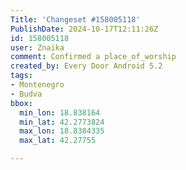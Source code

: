 ```yaml
---
Title: 'Changeset #158005118'
PublishDate: 2024-10-17T12:11:26Z
id: 158005118
user: Znaika
comment: Confirmed a place_of_worship
created_by: Every Door Android 5.2
tags:
- Montenegro
- Budva
bbox:
  min_lon: 18.838164
  min_lat: 42.2773824
  max_lon: 18.8384335
  max_lat: 42.27755

---
```

